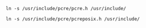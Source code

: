 `ln -s /usr/include/pcre/pcre.h /usr/include/`

`ln -s /usr/include/pcre/pcreposix.h /usr/include/`
